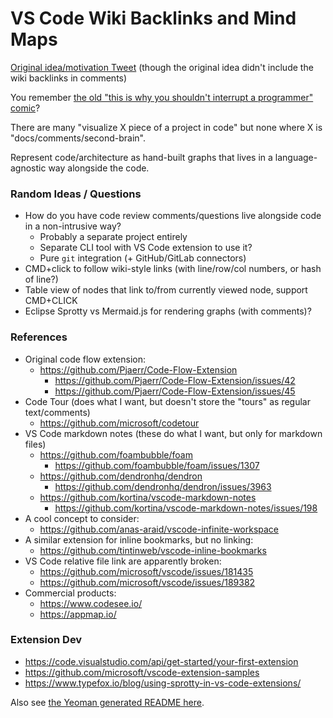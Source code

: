 # VS Code Wiki Backlinks and Mind Maps

[Original idea/motivation Tweet](https://nitter.net/Nezteb/status/1648148867173715970) (though the original idea didn't include the wiki backlinks in comments)

You remember [the old "this is why you shouldn't interrupt a programmer" comic](https://web.archive.org/web/20131101003403/https://heeris.id.au/2013/this-is-why-you-shouldnt-interrupt-a-programmer/)?

There are many "visualize X piece of a project in code" but none where X is "docs/comments/second-brain".

Represent code/architecture as hand-built graphs that lives in a language-agnostic way alongside the code.

### Random Ideas / Questions

- How do you have code review comments/questions live alongside code in a non-intrusive way?
  - Probably a separate project entirely
  - Separate CLI tool with VS Code extension to use it?
  - Pure `git` integration (+ GitHub/GitLab connectors)
- CMD+click to follow wiki-style links (with line/row/col numbers, or hash of line?)
- Table view of nodes that link to/from currently viewed node, support CMD+CLICK
- Eclipse Sprotty vs Mermaid.js for rendering graphs (with comments)?

### References

- Original code flow extension:
  - https://github.com/Pjaerr/Code-Flow-Extension
    - https://github.com/Pjaerr/Code-Flow-Extension/issues/42
    - https://github.com/Pjaerr/Code-Flow-Extension/issues/45
- Code Tour (does what I want, but doesn't store the "tours" as regular text/comments)
  - https://github.com/microsoft/codetour
- VS Code markdown notes (these do what I want, but only for markdown files)
    - https://github.com/foambubble/foam
      - https://github.com/foambubble/foam/issues/1307
    - https://github.com/dendronhq/dendron
      - https://github.com/dendronhq/dendron/issues/3963
    - https://github.com/kortina/vscode-markdown-notes
      - https://github.com/kortina/vscode-markdown-notes/issues/198
- A cool concept to consider:
  - https://github.com/anas-araid/vscode-infinite-workspace
- A similar extension for inline bookmarks, but no linking:
  - https://github.com/tintinweb/vscode-inline-bookmarks
- VS Code relative file link are apparently broken:
  - https://github.com/microsoft/vscode/issues/181435
  - https://github.com/microsoft/vscode/issues/189382
- Commercial products:
  - https://www.codesee.io/
  - https://appmap.io/

### Extension Dev

- https://code.visualstudio.com/api/get-started/your-first-extension
- https://github.com/microsoft/vscode-extension-samples
- https://www.typefox.io/blog/using-sprotty-in-vs-code-extensions/

Also see [the Yeoman generated README here](./GENERATED_README.md).
